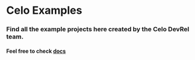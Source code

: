 # Celo Examples

### Find all the example projects here created by the Celo DevRel team.

#### Feel free to check [docs](https://docs.celo.org/)
